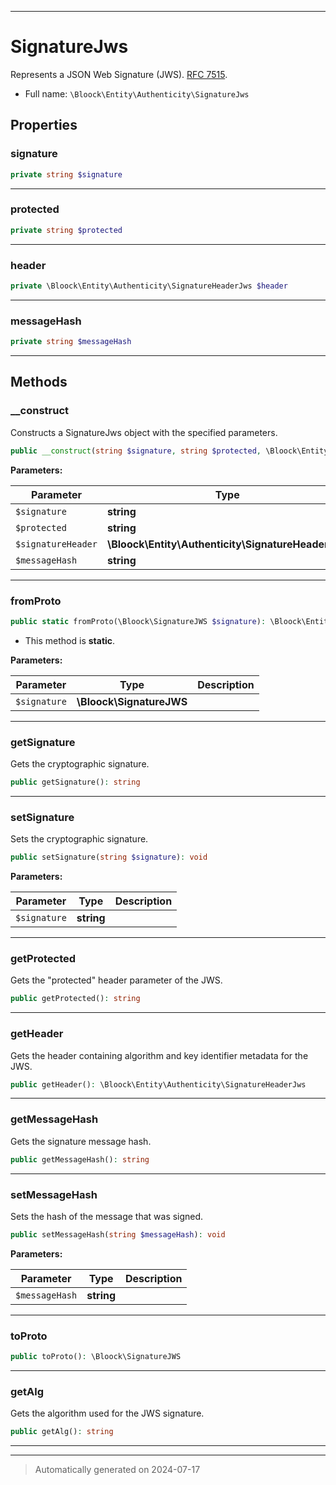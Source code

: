 ***

# SignatureJws

Represents a JSON Web Signature (JWS). [RFC 7515](https://datatracker.ietf.org/doc/html/rfc7515).



* Full name: `\Bloock\Entity\Authenticity\SignatureJws`



## Properties


### signature



```php
private string $signature
```






***

### protected



```php
private string $protected
```






***

### header



```php
private \Bloock\Entity\Authenticity\SignatureHeaderJws $header
```






***

### messageHash



```php
private string $messageHash
```






***

## Methods


### __construct

Constructs a SignatureJws object with the specified parameters.

```php
public __construct(string $signature, string $protected, \Bloock\Entity\Authenticity\SignatureHeaderJws $signatureHeader, string $messageHash): mixed
```








**Parameters:**

| Parameter | Type | Description |
|-----------|------|-------------|
| `$signature` | **string** |  |
| `$protected` | **string** |  |
| `$signatureHeader` | **\Bloock\Entity\Authenticity\SignatureHeaderJws** |  |
| `$messageHash` | **string** |  |





***

### fromProto



```php
public static fromProto(\Bloock\SignatureJWS $signature): \Bloock\Entity\Authenticity\SignatureJws
```



* This method is **static**.




**Parameters:**

| Parameter | Type | Description |
|-----------|------|-------------|
| `$signature` | **\Bloock\SignatureJWS** |  |





***

### getSignature

Gets the cryptographic signature.

```php
public getSignature(): string
```












***

### setSignature

Sets the cryptographic signature.

```php
public setSignature(string $signature): void
```








**Parameters:**

| Parameter | Type | Description |
|-----------|------|-------------|
| `$signature` | **string** |  |





***

### getProtected

Gets the "protected" header parameter of the JWS.

```php
public getProtected(): string
```












***

### getHeader

Gets the header containing algorithm and key identifier metadata for the JWS.

```php
public getHeader(): \Bloock\Entity\Authenticity\SignatureHeaderJws
```












***

### getMessageHash

Gets the signature message hash.

```php
public getMessageHash(): string
```












***

### setMessageHash

Sets the hash of the message that was signed.

```php
public setMessageHash(string $messageHash): void
```








**Parameters:**

| Parameter | Type | Description |
|-----------|------|-------------|
| `$messageHash` | **string** |  |





***

### toProto



```php
public toProto(): \Bloock\SignatureJWS
```












***

### getAlg

Gets the algorithm used for the JWS signature.

```php
public getAlg(): string
```












***


***
> Automatically generated on 2024-07-17
